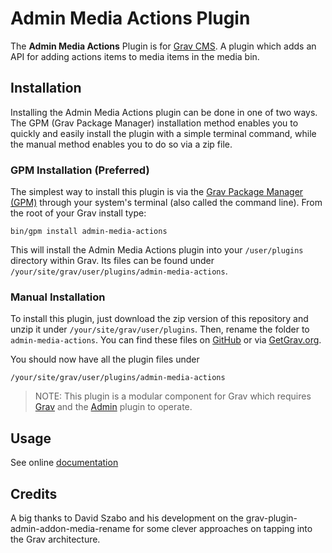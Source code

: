 # Admin Media Actions Plugin

The **Admin Media Actions** Plugin is for [Grav CMS](http://github.com/getgrav/grav). A plugin which adds an API for adding actions items to media items in the media bin.

## Installation

Installing the Admin Media Actions plugin can be done in one of two ways. The GPM (Grav Package Manager) installation method enables you to quickly and easily install the plugin with a simple terminal command, while the manual method enables you to do so via a zip file.

### GPM Installation (Preferred)

The simplest way to install this plugin is via the [Grav Package Manager (GPM)](http://learn.getgrav.org/advanced/grav-gpm) through your system's terminal (also called the command line).  From the root of your Grav install type:

    bin/gpm install admin-media-actions

This will install the Admin Media Actions plugin into your `/user/plugins` directory within Grav. Its files can be found under `/your/site/grav/user/plugins/admin-media-actions`.

### Manual Installation

To install this plugin, just download the zip version of this repository and unzip it under `/your/site/grav/user/plugins`. Then, rename the folder to `admin-media-actions`. You can find these files on [GitHub](https://github.com) or via [GetGrav.org](http://getgrav.org/downloads/plugins#extras).

You should now have all the plugin files under

    /your/site/grav/user/plugins/admin-media-actions
	
> NOTE: This plugin is a modular component for Grav which requires [Grav](http://github.com/getgrav/grav) and the [Admin](https://github.com/getgrav/grav-plugin-admin) plugin to operate.

## Usage

See online [documentation](https://www.twelvetone.tv/docs/developer-tools/grav-plugins/grav-admin-media-actions-plugin)

## Credits

A big thanks to David Szabo and his development on the grav-plugin-admin-addon-media-rename for some clever approaches
on tapping into the Grav architecture.